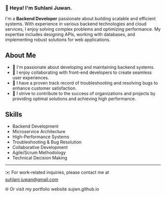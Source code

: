### 👋 Heya! I'm Suhlani Juwan.
I'm a **Backend Developer** passionate about building scalable and efficient systems. With experience in various backend technologies and cloud services, I enjoy solving complex problems and optimizing performance. My expertise includes designing APIs, working with databases, and implementing robust solutions for web applications.

## About Me

- 🔭 I'm passionate about developing and maintaining backend systems.
- 🌱 I enjoy collaborating with front-end developers to create seamless user experiences.
- 💼 I have a proven track record of troubleshooting and resolving bugs to enhance customer satisfaction.
- 🚀 I strive to contribute to the success of organizations and projects by providing optimal solutions and achieving high performance.

## Skills

- Backend Development
- Microservice Architecture
- High-Performance Systems
- Troubleshooting & Bug Resolution
- Collaborative Development
- Agile/Scrum Methodology
- Technical Decision Making

<!---
### Language & Tools
[![My Skills](https://skillicons.dev/icons?i=js,nodejs,expressjs,npm,laravel,go,postgresql,mongodb,mysql,redis,git,github,docker,aws,kafka,socketio)](https://www.linkedin.com/in/suju/details/skills/)
-->

<!--
### My Github Stats

[![Top Langs](https://github-readme-stats.vercel.app/api/top-langs/?username=sujwn&layout=compact&theme=tokyonight)](https://github.com/oriegenbi27/github-readme-stats)
-->
<!---
![orie's GitHub stats](https://github-readme-stats.vercel.app/api?username=sujwn&show_icons=true&theme=tokyonight)
-->
---
✉️ For work-related inquiries, please contact me at suhlani.juwan@gmail.com

🌐 Or visit my portfolio website sujwn.github.io
<br>

